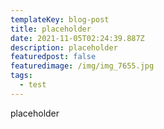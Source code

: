```yaml
---
templateKey: blog-post
title: placeholder
date: 2021-11-05T02:24:39.887Z
description: placeholder
featuredpost: false
featuredimage: /img/img_7655.jpg
tags:
  - test
---
```

placeholder
